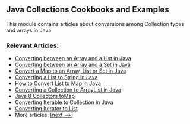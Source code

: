 ## Java Collections Cookbooks and Examples

This module contains articles about conversions among Collection types and arrays in Java.

### Relevant Articles: 
- [Converting between an Array and a List in Java](https://www.surya.com/convert-array-to-list-and-list-to-array)
- [Converting between an Array and a Set in Java](https://www.surya.com/convert-array-to-set-and-set-to-array)
- [Convert a Map to an Array, List or Set in Java](https://www.surya.com/convert-map-values-to-array-list-set)
- [Converting a List to String in Java](https://www.surya.com/java-list-to-string)
- [How to Convert List to Map in Java](https://www.surya.com/java-list-to-map)
- [Converting a Collection to ArrayList in Java](https://www.surya.com/java-convert-collection-arraylist)
- [Java 8 Collectors toMap](https://www.surya.com/java-collectors-tomap)
- [Converting Iterable to Collection in Java](https://www.surya.com/java-iterable-to-collection)
- [Converting Iterator to List](https://www.surya.com/java-convert-iterator-to-list)
- More articles: [[next -->]](../java-collections-conversions-2)
